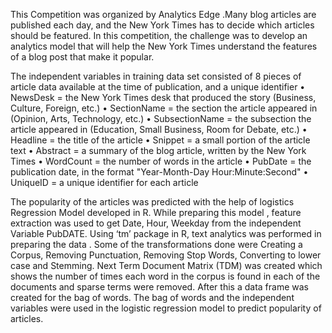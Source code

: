 This Competition was organized by Analytics Edge .Many blog articles are published each day, and the New York Times has to 
decide which articles should be featured. In this competition, the challenge was to develop an analytics model that will help 
the New York Times understand the features of a blog post that make it popular.

The independent variables in training data set consisted of 8 pieces of article data available at the time of publication, 
and a unique identifier 
•	NewsDesk = the New York Times desk that produced the story (Business, Culture, Foreign, etc.)
•	SectionName = the section the article appeared in (Opinion, Arts, Technology, etc.)
•	SubsectionName = the subsection the article appeared in (Education, Small Business, Room for Debate, etc.)
•	Headline = the title of the article
•	Snippet = a small portion of the article text
•	Abstract = a summary of the blog article, written by the New York Times
•	WordCount = the number of words in the article
•	PubDate = the publication date, in the format "Year-Month-Day Hour:Minute:Second"
•	UniqueID = a unique identifier for each article

The popularity of the articles was predicted with the help of logistics Regression Model developed in R. 
While preparing this model , feature extraction  was used to get Date, Hour, Weekday from the independent Variable PubDATE.
Using ‘tm’ package in R, text analytics was performed in preparing the data .
Some of the transformations done were Creating a Corpus, Removing Punctuation, Removing Stop Words, Converting to lower case 
and Stemming. Next Term Document Matrix (TDM) was created which shows the number of times each word in the corpus is found in
each of the documents and sparse terms were removed. After this a data frame was created for the bag of words. The bag of words 
and the independent variables were used in the logistic regression model to predict popularity of articles.


